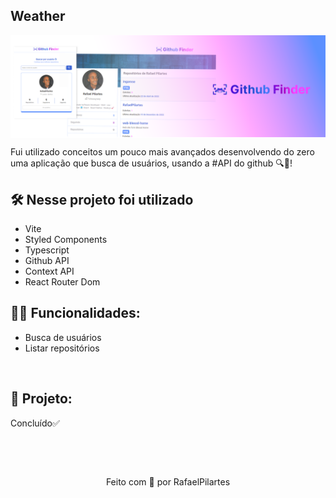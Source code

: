 ## Weather

<img src="https://raw.githubusercontent.com/RafaelPilartes/web-github_finder-ts/main/public/CoverGithubFinder.png" align="center" />

Fui utilizado conceitos um pouco mais avançados desenvolvendo do zero uma aplicação que busca de usuários, usando a #API do github 🔍🚻!

## 🛠️ Nesse projeto foi utilizado

- Vite
- Styled Components
- Typescript
- Github API
- Context API
- React Router Dom

## 👨‍💻 Funcionalidades:

- Busca de usuários
- Listar repositórios

<br />

## 🚧 Projeto:

Concluído✅

<br />

&nbsp;

<p align="center">Feito com 💙 por RafaelPilartes</p>
